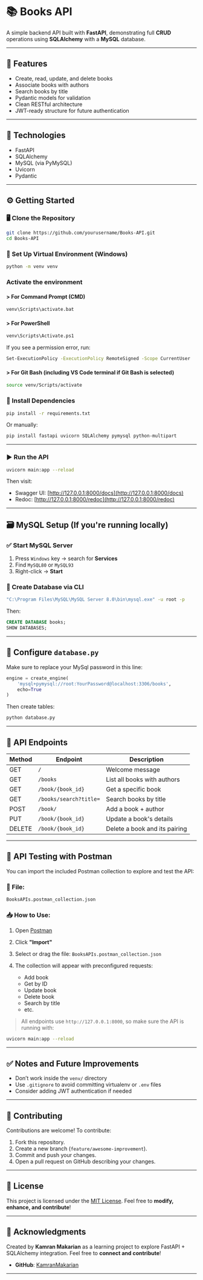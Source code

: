 # 📚 **Books API**

A simple backend API built with **FastAPI**, demonstrating full **CRUD** operations using **SQLAlchemy** with a **MySQL** database.

---

## 🚀 Features

- Create, read, update, and delete books
- Associate books with authors
- Search books by title
- Pydantic models for validation
- Clean RESTful architecture
- JWT-ready structure for future authentication

---

## 🧰 Technologies

- FastAPI
- SQLAlchemy
- MySQL (via PyMySQL)
- Uvicorn
- Pydantic

---

## ⚙️ Getting Started

### 🖥️ Clone the Repository

```bash
git clone https://github.com/yourusername/Books-API.git
cd Books-API
```

### 🐍 Set Up Virtual Environment (Windows)

```bash
python -m venv venv
```

### Activate the environment

#### > For Command Prompt (CMD)

```bash
venv\Scripts\activate.bat
```

#### > For PowerShell

```bash
venv\Scripts\Activate.ps1
```

If you see a permission error, run:

```bash
Set-ExecutionPolicy -ExecutionPolicy RemoteSigned -Scope CurrentUser
```

#### > For Git Bash (including VS Code terminal if Git Bash is selected)

```bash
source venv/Scripts/activate
```


### 🔧 Install Dependencies

```bash
pip install -r requirements.txt
```

Or manually:

```bash
pip install fastapi uvicorn SQLAlchemy pymysql python-multipart
```

---

### ▶️ Run the API

```bash
uvicorn main:app --reload
```

Then visit:

* Swagger UI: [http://127.0.0.1:8000/docs](http://127.0.0.1:8000/docs)
* Redoc: [http://127.0.0.1:8000/redoc](http://127.0.0.1:8000/redoc)

---

## 🗃️ MySQL Setup (If you're running locally)

### ✅ Start MySQL Server

1. Press `Windows` key → search for **Services**
2. Find `MySQL80` or `MySQL93`
3. Right-click → **Start**

### 🧪 Create Database via CLI

```bash
"C:\Program Files\MySQL\MySQL Server 8.0\bin\mysql.exe" -u root -p
```

Then:

```sql
CREATE DATABASE books;
SHOW DATABASES;
```

---

## 🧱 Configure `database.py`

Make sure to replace your MySql password in this line:

```python
engine = create_engine(
    'mysql+pymysql://root:YourPassword@localhost:3306/books',
    echo=True
)
```

Then create tables:

```bash
python database.py
```

---

## 🔎 API Endpoints

| Method | Endpoint               | Description                   |
| ------ | ---------------------- | ----------------------------- |
| GET    | `/`                    | Welcome message               |
| GET    | `/books`               | List all books with authors   |
| GET    | `/book/{book_id}`      | Get a specific book           |
| GET    | `/books/search?title=` | Search books by title         |
| POST   | `/book/`               | Add a book + author           |
| PUT    | `/book/{book_id}`      | Update a book's details       |
| DELETE | `/book/{book_id}`      | Delete a book and its pairing |

---

## 🧪 API Testing with Postman

You can import the included Postman collection to explore and test the API:

### 📁 File:

```
BooksAPIs.postman_collection.json
```

### 📥 How to Use:

1. Open [Postman](https://www.postman.com/)
2. Click **"Import"**
3. Select or drag the file:
   `BooksAPIs.postman_collection.json`
4. The collection will appear with preconfigured requests:

   * Add book
   * Get by ID
   * Update book
   * Delete book
   * Search by title
   * etc.

> All endpoints use `http://127.0.0.1:8000`, so make sure the API is running with:

```bash
uvicorn main:app --reload
```

---

## ✅ Notes and Future Improvements

* Don’t work inside the `venv/` directory
* Use `.gitignore` to avoid committing virtualenv or `.env` files
* Consider adding JWT authentication if needed

---

## 📢 Contributing
Contributions are welcome! To contribute:
1. Fork this repository.
2. Create a new branch (`feature/awesome-improvement`).
3. Commit and push your changes.
4. Open a pull request on GitHub describing your changes.

---

## 🪪 License

This project is licensed under the [MIT License](LICENSE).
Feel free to **modify, enhance, and contribute**!  

---

## 🙌 Acknowledgments

Created by **Kamran Makarian** as a learning project to explore FastAPI + SQLAlchemy integration.
Feel free to **connect and contribute**!
- **GitHub**: [KamranMakarian](https://github.com/KamranMakarian)  

---


